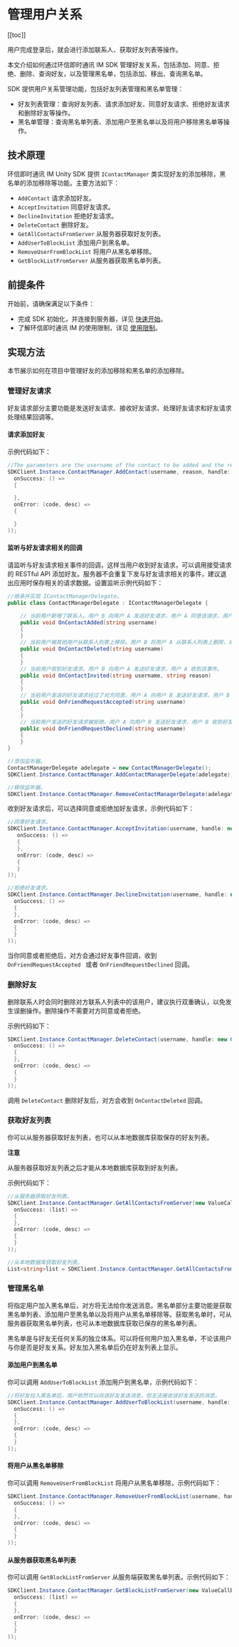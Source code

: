# 管理用户关系

[[toc]]

用户完成登录后，就会进行添加联系人、获取好友列表等操作。

本文介绍如何通过环信即时通讯 IM SDK 管理好友关系，包括添加、同意、拒绝、删除、查询好友，以及管理黑名单，包括添加、移出、查询黑名单。

SDK 提供用户关系管理功能，包括好友列表管理和黑名单管理：

- 好友列表管理：查询好友列表、请求添加好友、同意好友请求、拒绝好友请求和删除好友等操作。
- 黑名单管理：查询黑名单列表、添加用户至黑名单以及将用户移除黑名单等操作。

## 技术原理

环信即时通讯 IM Unity SDK 提供 `IContactManager` 类实现好友的添加移除，黑名单的添加移除等功能。主要方法如下：

- `AddContact` 请求添加好友。
- `AcceptInvitation` 同意好友请求。
- `DeclineInvitation` 拒绝好友请求。
- `DeleteContact` 删除好友。
- `GetAllContactsFromServer` 从服务器获取好友列表。
- `AddUserToBlockList` 添加用户到黑名单。
- `RemoveUserFromBlockList` 将用户从黑名单移除。
- `GetBlockListFromServer` 从服务器获取黑名单列表。

## 前提条件

开始前，请确保满足以下条件：

- 完成 SDK 初始化，并连接到服务器，详见 [快速开始](https://docs-im.easemob.com/ccim/unity/quickstart)。
- 了解环信即时通讯 IM 的使用限制，详见 [使用限制](https://docs-im.easemob.com/ccim/limitation)。

## 实现方法

本节展示如何在项目中管理好友的添加移除和黑名单的添加移除。

### 管理好友请求

好友请求部分主要功能是发送好友请求、接收好友请求、处理好友请求和好友请求处理结果回调等。

#### 请求添加好友

示例代码如下：

```csharp
//The parameters are the username of the contact to be added and the reason for adding.
SDKClient.Instance.ContactManager.AddContact(username, reason, handle: new CallBack(
  onSuccess: () =>
  {

  },
  onError: (code, desc) =>
  {

  }
));

```

#### 监听与好友请求相关的回调

请监听与好友请求相关事件的回调，这样当用户收到好友请求，可以调用接受请求的 RESTful API 添加好友。服务器不会重复下发与好友请求相关的事件，建议退出应用时保存相关的请求数据。设置监听示例代码如下：

```csharp
//继承并实现 IContactManagerDelegate。
public class ContactManagerDelegate : IContactManagerDelegate {

    // 当前用户新增了联系人。用户 B 向用户 A 发送好友请求，用户 A 同意该请求，用户 A 收到该事件，而用户 B 收到 `onContactAgreed` 事件。
    public void OnContactAdded(string username)
    {
    }
    // 当前用户被其他用户从联系人列表上移除。用户 B 将用户 A 从联系人列表上删除，用户 A 收到该事件。
    public void OnContactDeleted(string username)
    {
    }
    // 当前用户收到好友请求。用户 B 向用户 A 发送好友请求，用户 A 收到该事件。
    public void OnContactInvited(string username, string reason)
    {
    }
    // 当前用户发送的好友请求经过了对方同意。用户 A 向用户 B 发送好友请求，用户 B 收到好友请求后，同意加好友，则用户 A 收到该事件。
    public void OnFriendRequestAccepted(string username)
    {
    }
    // 当前用户发送的好友请求被拒绝。用户 A 向用户 B 发送好友请求，用户 B 收到好友请求后，拒绝加好友，则用户 A 收到该事件。
    public void OnFriendRequestDeclined(string username)
    {
    }
}

//添加监听器。
ContactManagerDelegate adelegate = new ContactManagerDelegate();
SDKClient.Instance.ContactManager.AddContactManagerDelegate(adelegate);

//移除监听器。
SDKClient.Instance.ContactManager.RemoveContactManagerDelegate(adelegate);

```

收到好友请求后，可以选择同意或拒绝加好友请求，示例代码如下：

```csharp
//同意好友请求。
SDKClient.Instance.ContactManager.AcceptInvitation(username, handle: new CallBack(
   onSuccess: () =>
   {
   },
   onError: (code, desc) =>
   {
   }
));

//拒绝好友请求。
SDKClient.Instance.ContactManager.DeclineInvitation(username, handle: new CallBack(
  onSuccess: () =>
  {
  },
  onError: (code, desc) =>
  {
  }
));
```

当你同意或者拒绝后，对方会通过好友事件回调，收到 `OnFriendRequestAccepted ` 或者 `OnFriendRequestDeclined` 回调。

### 删除好友

删除联系人时会同时删除对方联系人列表中的该用户，建议执行双重确认，以免发生误删操作。删除操作不需要对方同意或者拒绝。

示例代码如下：

```csharp
SDKClient.Instance.ContactManager.DeleteContact(username, handle: new CallBack(
  onSuccess: () =>
  {
  },
  onError: (code, desc) =>
  {
  }
));
```

调用 `DeleteContact` 删除好友后，对方会收到 `OnContactDeleted` 回调。

### 获取好友列表

你可以从服务器获取好友列表，也可以从本地数据库获取保存的好友列表。

**注意**

从服务器获取好友列表之后才能从本地数据库获取到好友列表。

示例代码如下：

```csharp
//从服务器获取好友列表。
SDKClient.Instance.ContactManager.GetAllContactsFromServer(new ValueCallBack<List<string>>(
  onSuccess: (list) =>
  {
  },
  onError: (code, desc) =>
  {
  }
));

//从本地数据库获取好友列表。
List<string>list = SDKClient.Instance.ContactManager.GetAllContactsFromDB();
```

### 管理黑名单

将指定用户加入黑名单后，对方将无法给你发送消息。黑名单部分主要功能是获取黑名单列表、添加用户至黑名单以及将用户从黑名单移除等。获取黑名单时，可从服务器获取黑名单列表，也可从本地数据库获取已保存的黑名单列表。

黑名单是与好友无任何关系的独立体系。可以将任何用户加入黑名单，不论该用户与你是否是好友关系。好友加入黑名单后仍在好友列表上显示。

#### 添加用户到黑名单

你可以调用 `AddUserToBlockList` 添加用户到黑名单，示例代码如下：

```csharp
//将好友拉入黑名单后，用户依然可以向该好友发送消息，但无法接收该好友发送的消息。
SDKClient.Instance.ContactManager.AddUserToBlockList(username, handle: new CallBack(
  onSuccess: () =>
  {
  },
  onError: (code, desc) =>
  {
  }
));

```

#### 将用户从黑名单移除

你可以调用 `RemoveUserFromBlockList` 将用户从黑名单移除，示例代码如下：

```csharp
SDKClient.Instance.ContactManager.RemoveUserFromBlockList(username, handle: new CallBack(
  onSuccess: () =>
  {
  },
  onError: (code, desc) =>
  {
  }
));

```

#### 从服务器获取黑名单列表

你可以调用 `GetBlockListFromServer` 从服务端获取黑名单列表。示例代码如下：

```csharp
SDKClient.Instance.ContactManager.GetBlockListFromServer(new ValueCallBack<List<string>>(
  onSuccess: (list) =>
  {
  },
  onError: (code, desc) =>
  {
  }
));

```